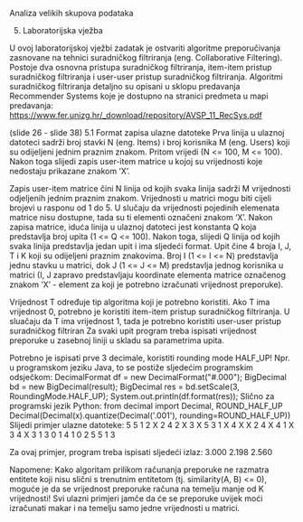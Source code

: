 Analiza velikih skupova podataka

5. Laboratorijska vježba

U ovoj laboratorijskoj vježbi zadatak je ostvariti algoritme preporučivanja zasnovane na tehnici
suradničkog filtriranja (eng. Collaborative Filtering). Postoje dva osnovna pristupa suradničkog
filtriranja, item-item pristup suradničkog filtriranja i user-user pristup suradničkog filtriranja.
Algoritmi suradničkog filtriranja detaljno su opisani u sklopu predavanja Recommender Systems
koje je dostupno na stranici predmeta u mapi predavanja:
https://www.fer.unizg.hr/_download/repository/AVSP_11_RecSys.pdf

(slide 26 - slide 38)
5.1 Format zapisa ulazne datoteke
Prva linija u ulaznoj datoteci sadrži broj stavki N (eng. Items) i broj korisnika M (eng. Users) koji
su odijeljeni jednim praznim znakom. Pritom vrijedi (N <= 100, M <= 100).
Nakon toga slijedi zapis user-item matrice u kojoj su vrijednosti koje nedostaju prikazane
znakom ‘X’.

Zapis user-item matrice čini N linija od kojih svaka linija sadrži M vrijednosti odjeljenih jednim
praznim znakom. Vrijednosti u matrici mogu biti cijeli brojevi u rasponu od 1 do 5. U slučaju da
vrijednosti pojedinih elemenata matrice nisu dostupne, tada su ti elementi označeni znakom ‘X’.
Nakon zapisa matrice, iduća linija u ulaznoj datoteci jest konstanta Q koja predstavlja broj upita
(1 <= Q <= 100). Nakon toga, slijedi Q linija od kojih svaka linija predstavlja jedan upit i ima
sljedeći format. Upit čine 4 broja I, J, T i K koji su odijeljeni praznim znakovima. Broj I (1 <= I <=
N) predstavlja jednu stavku u matrici, dok J (1 <= J <= M) predstavlja jednog korisnika u matrici
(I, J zapravo predstavljaju koordinate elementa matrice označenog znakom ‘X’ - element za koji
je potrebno izračunati vrijednost preporuke). 

Vrijednost T određuje tip algoritma koji je potrebno
koristiti. Ako T ima vrijednost 0, potrebno je koristiti item-item pristup suradničkog filtriranja. U
sluačaju da T ima vrijednost 1, tada je potrebno koristiti user-user pristup suradničkog filtriran
Za svaki upit program treba ispisati vrijednost preporuke u zasebnoj liniji u skladu sa
parametrima upita.

Potrebno je ispisati prve 3 decimale, koristiti rounding mode HALF_UP!
Npr. u programskom jeziku Java​, to se postiže sljedećim programskim odsječkom:
DecimalFormat df = new DecimalFormat("#.000");
BigDecimal bd = new BigDecimal(result);
BigDecimal res = bd.setScale(3, RoundingMode.HALF_UP);
System.out.println(df.format(res));
Slično za programski jezik Python​:
from decimal import Decimal, ROUND_HALF_UP
Decimal(Decimal(x).quantize(Decimal('.001'), rounding=ROUND_HALF_UP))
Slijedi primjer ulazne datoteke:
5 5
1 2 X 2 4
2 X 3 X 5
3 1 X 4 X
X 2 4 X 4
1 X 3 4 X
3
1 3 0 1
4 1 0 2
5 5 1 3

Za ovaj primjer, program treba ispisati sljedeći izlaz:
3.000
2.198
2.560

Napomene​:
Kako algoritam prilikom računanja preporuke ne razmatra entitete koji nisu slični s trenutnim
entitetom (tj. similarity(A, B) <= 0), moguće je da se vrijednost preporuke računa na temelju
manje od K vrijednosti! Svi ulazni primjeri jamče da će se preporuke uvijek moći izračunati
makar i na temelju samo jedne vrijednosti u matrici.
